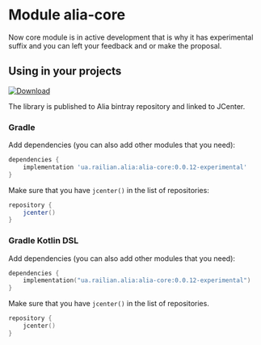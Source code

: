 # Module alia-core
Now core module is in active development that is why it has experimental suffix and you can left your feedback and or make the proposal. 

## Using in your projects
[ ![Download](https://api.bintray.com/packages/railian/Alia/alia-core/images/download.svg) ](https://bintray.com/railian/Alia/alia-core/_latestVersion)

The library is published to Alia bintray repository and linked to JCenter.

### Gradle
Add dependencies (you can also add other modules that you need):
```groovy
dependencies {
    implementation 'ua.railian.alia:alia-core:0.0.12-experimental'
}
```
Make sure that you have `jcenter()` in the list of repositories:
```groovy
repository {
    jcenter()
}
```

### Gradle Kotlin DSL
Add dependencies (you can also add other modules that you need):
```kotlin
dependencies {
    implementation("ua.railian.alia:alia-core:0.0.12-experimental")
}
```
Make sure that you have `jcenter()` in the list of repositories.
```kotlin
repository {
    jcenter()
}
```
